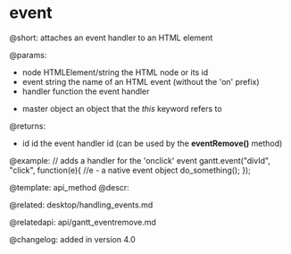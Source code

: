 event
=============

@short: attaches an event handler to an HTML element

@params:
- node		HTMLElement/string		the HTML node or its id
- event		string		the name of an HTML event (without the 'on' prefix)
- handler	function	the event handler
* master	object		an object that the <i>this</i> keyword refers to

@returns:
- id	id		the event handler id (can be used by the **eventRemove()** method) 

@example:
// adds a handler for the 'onclick' event
gantt.event("divId", "click", function(e){
	//e - a native event object
	do_something();
});

@template:	api_method
@descr:

@related:
desktop/handling_events.md

@relatedapi:
api/gantt_eventremove.md

@changelog:
added in version 4.0